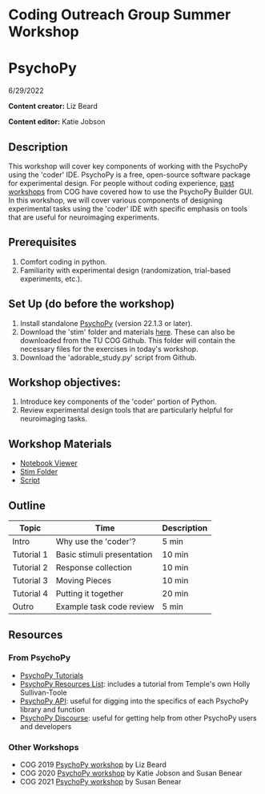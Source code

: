 # Coding Outreach Group Summer Workshop
# PsychoPy
6/29/2022

__**Content creator:**__ Liz Beard

__**Content editor:**__ Katie Jobson

## Description
This workshop will cover key components of working with the PsychoPy using the 'coder' IDE. PsychoPy is a free, open-source software package for experimental design. For people without coding experience, [past](https://github.com/TU-Coding-Outreach-Group/cog_summer_workshops_2020/tree/master/psychopy) [workshops](https://github.com/TU-Coding-Outreach-Group/cog_summer_workshops_2021/tree/main/psychopy) from COG have covered how to use the PsychoPy Builder GUI. In this workshop, we will cover various components of designing experimental tasks using the 'coder' IDE with specific emphasis on tools that are useful for neuroimaging experiments. 

## Prerequisites
1. Comfort coding in python.
2. Familiarity with experimental design (randomization, trial-based experiments, etc.).

## Set Up (do before the workshop)
1. Install standalone [PsychoPy](https://psychopy.org/download.html) (version 22.1.3 or later).
2. Download the 'stim' folder and materials [here](https://drive.google.com/drive/folders/1Au0SkjkGT_t3kILqU3KMbY3K3L7tZF2Z?usp=sharing). These can also be downloaded from the TU COG Github. This folder will contain the necessary files for the exercises in today's workshop.
3. Download the 'adorable_study.py' script from Github.

    
## Workshop objectives:
1. Introduce key components of the 'coder' portion of Python.
2. Review experimental design tools that are particularly helpful for neuroimaging tasks.

## Workshop Materials
- [Notebook Viewer](https://tu-coding-outreach-group.github.io/cog_summer_workshops_2022/psychopy/index.html)
- [Stim Folder](https://github.com/TU-Coding-Outreach-Group/cog_summer_workshops_2022/tree/main/psychopy/stim)
- [Script](https://github.com/TU-Coding-Outreach-Group/cog_summer_workshops_2022/blob/main/psychopy/adorable-study.py)

## Outline
| Topic | Time | Description |
| --- | --- | --- |
| Intro | Why use the 'coder'? | 5 min |
| Tutorial 1 | Basic stimuli presentation | 10 min |
| Tutorial 2 | Response collection | 10 min |
| Tutorial 3 | Moving Pieces | 10 min |
| Tutorial 4 | Putting it together | 20 min |
| Outro | Example task code review | 5 min |

## Resources
### From PsychoPy
- [PsychoPy Tutorials](https://www.psychopy.org/documentation.html)
- [PsychoPy Resources List](https://workshops.psychopy.org/teaching/index.html): includes a tutorial from Temple's own Holly Sullivan-Toole
- [PsychoPy API](https://www.psychopy.org/api/index.html): useful for digging into the specifics of each PsychoPy library and function
- [PsychoPy Discourse](https://discourse.psychopy.org/): useful for getting help from other PsychoPy users and developers

### Other Workshops
- COG 2019 [PsychoPy workshop](https://github.com/TU-Coding-Outreach-Group/cog_summer_workshops_2019/tree/master/psychopy) by Liz Beard
- COG 2020 [PsychoPy workshop](https://github.com/TU-Coding-Outreach-Group/cog_summer_workshops_2020/tree/master/psychopy) by Katie Jobson and Susan Benear
- COG 2021 [PsychoPy workshop](https://github.com/TU-Coding-Outreach-Group/cog_summer_workshops_2021/tree/main/psychopy) by Susan Benear


